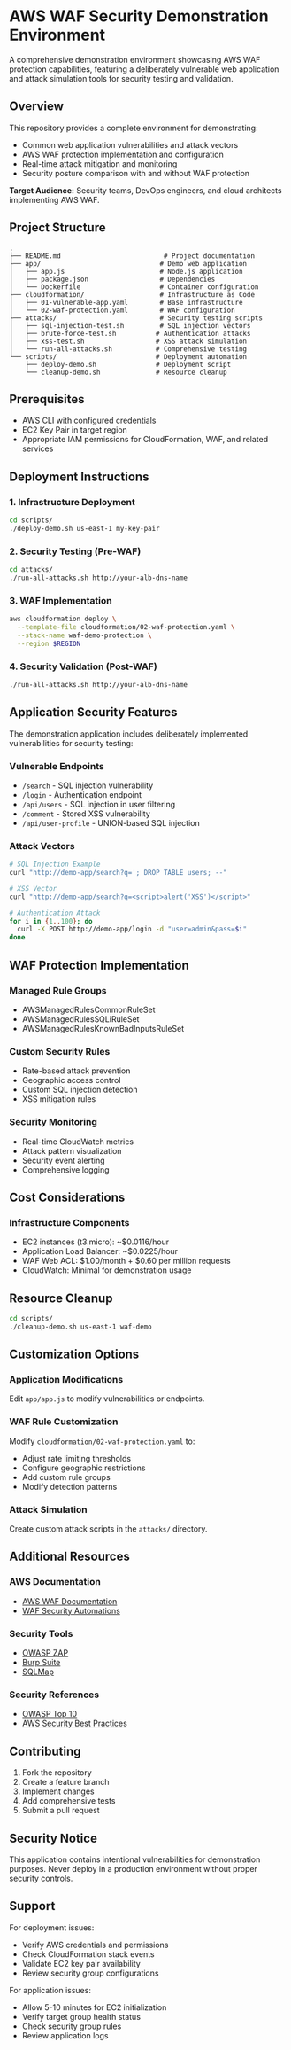 # AWS WAF Security Demonstration Environment

A comprehensive demonstration environment showcasing AWS WAF protection capabilities, featuring a deliberately vulnerable web application and attack simulation tools for security testing and validation.

## Overview

This repository provides a complete environment for demonstrating:
- Common web application vulnerabilities and attack vectors
- AWS WAF protection implementation and configuration
- Real-time attack mitigation and monitoring
- Security posture comparison with and without WAF protection

**Target Audience:** Security teams, DevOps engineers, and cloud architects implementing AWS WAF.

## Project Structure

```
.
├── README.md                          # Project documentation
├── app/                              # Demo web application
│   ├── app.js                        # Node.js application
│   ├── package.json                  # Dependencies
│   └── Dockerfile                    # Container configuration
├── cloudformation/                   # Infrastructure as Code
│   ├── 01-vulnerable-app.yaml        # Base infrastructure
│   └── 02-waf-protection.yaml        # WAF configuration
├── attacks/                          # Security testing scripts
│   ├── sql-injection-test.sh         # SQL injection vectors
│   ├── brute-force-test.sh          # Authentication attacks
│   ├── xss-test.sh                  # XSS attack simulation
│   └── run-all-attacks.sh           # Comprehensive testing
└── scripts/                         # Deployment automation
    ├── deploy-demo.sh               # Deployment script
    └── cleanup-demo.sh              # Resource cleanup
```

## Prerequisites

- AWS CLI with configured credentials
- EC2 Key Pair in target region
- Appropriate IAM permissions for CloudFormation, WAF, and related services

## Deployment Instructions

### 1. Infrastructure Deployment
```bash
cd scripts/
./deploy-demo.sh us-east-1 my-key-pair
```

### 2. Security Testing (Pre-WAF)
```bash
cd attacks/
./run-all-attacks.sh http://your-alb-dns-name
```

### 3. WAF Implementation
```bash
aws cloudformation deploy \
  --template-file cloudformation/02-waf-protection.yaml \
  --stack-name waf-demo-protection \
  --region $REGION
```

### 4. Security Validation (Post-WAF)
```bash
./run-all-attacks.sh http://your-alb-dns-name
```

## Application Security Features

The demonstration application includes deliberately implemented vulnerabilities for security testing:

### Vulnerable Endpoints
- `/search` - SQL injection vulnerability
- `/login` - Authentication endpoint
- `/api/users` - SQL injection in user filtering
- `/comment` - Stored XSS vulnerability
- `/api/user-profile` - UNION-based SQL injection

### Attack Vectors
```bash
# SQL Injection Example
curl "http://demo-app/search?q='; DROP TABLE users; --"

# XSS Vector
curl "http://demo-app/search?q=<script>alert('XSS')</script>"

# Authentication Attack
for i in {1..100}; do
  curl -X POST http://demo-app/login -d "user=admin&pass=$i"
done
```

## WAF Protection Implementation

### Managed Rule Groups
- AWSManagedRulesCommonRuleSet
- AWSManagedRulesSQLiRuleSet
- AWSManagedRulesKnownBadInputsRuleSet

### Custom Security Rules
- Rate-based attack prevention
- Geographic access control
- Custom SQL injection detection
- XSS mitigation rules

### Security Monitoring
- Real-time CloudWatch metrics
- Attack pattern visualization
- Security event alerting
- Comprehensive logging

## Cost Considerations

### Infrastructure Components
- EC2 instances (t3.micro): ~$0.0116/hour
- Application Load Balancer: ~$0.0225/hour
- WAF Web ACL: $1.00/month + $0.60 per million requests
- CloudWatch: Minimal for demonstration usage

## Resource Cleanup

```bash
cd scripts/
./cleanup-demo.sh us-east-1 waf-demo
```

## Customization Options

### Application Modifications
Edit `app/app.js` to modify vulnerabilities or endpoints.

### WAF Rule Customization
Modify `cloudformation/02-waf-protection.yaml` to:
- Adjust rate limiting thresholds
- Configure geographic restrictions
- Add custom rule groups
- Modify detection patterns

### Attack Simulation
Create custom attack scripts in the `attacks/` directory.

## Additional Resources

### AWS Documentation
- [AWS WAF Documentation](https://docs.aws.amazon.com/waf/)
- [WAF Security Automations](https://aws.amazon.com/solutions/implementations/security-automations-for-aws-waf/)

### Security Tools
- [OWASP ZAP](https://owasp.org/www-project-zap/)
- [Burp Suite](https://portswigger.net/burp)
- [SQLMap](https://sqlmap.org/)

### Security References
- [OWASP Top 10](https://owasp.org/www-project-top-ten/)
- [AWS Security Best Practices](https://aws.amazon.com/architecture/security-identity-compliance/)

## Contributing

1. Fork the repository
2. Create a feature branch
3. Implement changes
4. Add comprehensive tests
5. Submit a pull request

## Security Notice

This application contains intentional vulnerabilities for demonstration purposes. Never deploy in a production environment without proper security controls.

## Support

For deployment issues:
- Verify AWS credentials and permissions
- Check CloudFormation stack events
- Validate EC2 key pair availability
- Review security group configurations

For application issues:
- Allow 5-10 minutes for EC2 initialization
- Verify target group health status
- Check security group rules
- Review application logs
